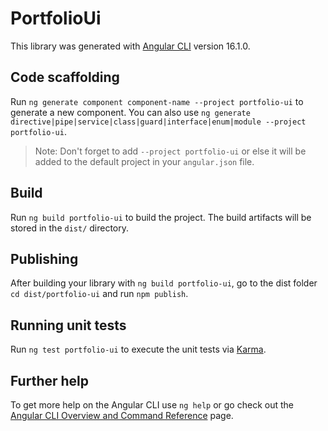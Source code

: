 # PortfolioUi

This library was generated with [Angular CLI](https://github.com/angular/angular-cli) version 16.1.0.

## Code scaffolding

Run `ng generate component component-name --project portfolio-ui` to generate a new component. You can also use `ng generate directive|pipe|service|class|guard|interface|enum|module --project portfolio-ui`.
> Note: Don't forget to add `--project portfolio-ui` or else it will be added to the default project in your `angular.json` file. 

## Build

Run `ng build portfolio-ui` to build the project. The build artifacts will be stored in the `dist/` directory.

## Publishing

After building your library with `ng build portfolio-ui`, go to the dist folder `cd dist/portfolio-ui` and run `npm publish`.

## Running unit tests

Run `ng test portfolio-ui` to execute the unit tests via [Karma](https://karma-runner.github.io).

## Further help

To get more help on the Angular CLI use `ng help` or go check out the [Angular CLI Overview and Command Reference](https://angular.io/cli) page.
